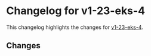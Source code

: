 # Changelog for v1-23-eks-4

This changelog highlights the changes for [v1-23-eks-4](https://github.com/aws/eks-distro/tree/v1-23-eks-4).

## Changes

